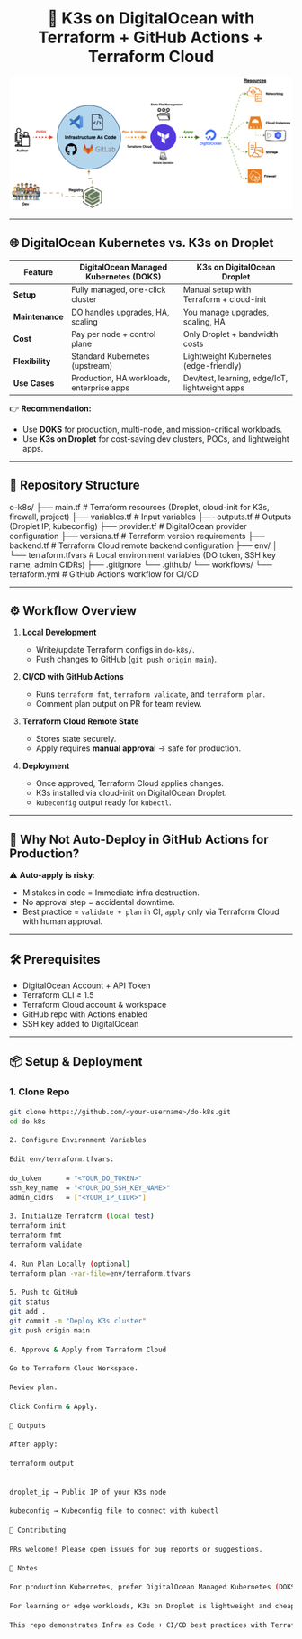 <h1 align="center">🚀 K3s on DigitalOcean with Terraform + GitHub Actions + Terraform Cloud</h1>
<!-- Project Banner -->
<p align="center">
  <img src="docu/K3s IAC.png" alt="K3s on DigitalOcean with Terraform" width="800"/>
</p>

---

## 🌐 DigitalOcean Kubernetes vs. K3s on Droplet

| Feature | DigitalOcean Managed Kubernetes (DOKS) | K3s on DigitalOcean Droplet |
|---------|----------------------------------------|------------------------------|
| **Setup** | Fully managed, one-click cluster | Manual setup with Terraform + cloud-init |
| **Maintenance** | DO handles upgrades, HA, scaling | You manage upgrades, scaling, HA |
| **Cost** | Pay per node + control plane | Only Droplet + bandwidth costs |
| **Flexibility** | Standard Kubernetes (upstream) | Lightweight Kubernetes (edge-friendly) |
| **Use Cases** | Production, HA workloads, enterprise apps | Dev/test, learning, edge/IoT, lightweight apps |

👉 **Recommendation:**  
- Use **DOKS** for production, multi-node, and mission-critical workloads.  
- Use **K3s on Droplet** for cost-saving dev clusters, POCs, and lightweight apps.  

---

## 📂 Repository Structure

o-k8s/
├── main.tf # Terraform resources (Droplet, cloud-init for K3s, firewall, project)
├── variables.tf # Input variables
├── outputs.tf # Outputs (Droplet IP, kubeconfig)
├── provider.tf # DigitalOcean provider configuration
├── versions.tf # Terraform version requirements
├── backend.tf # Terraform Cloud remote backend configuration
├── env/
│ └── terraform.tfvars # Local environment variables (DO token, SSH key name, admin CIDRs)
├── .gitignore
└── .github/
└── workflows/
└── terraform.yml # GitHub Actions workflow for CI/CD


---

## ⚙️ Workflow Overview

1. **Local Development**  
   - Write/update Terraform configs in `do-k8s/`.
   - Push changes to GitHub (`git push origin main`).

2. **CI/CD with GitHub Actions**  
   - Runs `terraform fmt`, `terraform validate`, and `terraform plan`.
   - Comment plan output on PR for team review.

3. **Terraform Cloud Remote State**  
   - Stores state securely.  
   - Apply requires **manual approval** → safe for production.  

4. **Deployment**  
   - Once approved, Terraform Cloud applies changes.  
   - K3s installed via cloud-init on DigitalOcean Droplet.  
   - `kubeconfig` output ready for `kubectl`.

---

## 🔑 Why Not Auto-Deploy in GitHub Actions for Production?

⚠️ **Auto-apply is risky**:  
- Mistakes in code = Immediate infra destruction.  
- No approval step = accidental downtime.  
- Best practice = `validate + plan` in CI, `apply` only via Terraform Cloud with human approval.  

---

## 🛠️ Prerequisites

- DigitalOcean Account + API Token  
- Terraform CLI ≥ 1.5  
- Terraform Cloud account & workspace  
- GitHub repo with Actions enabled  
- SSH key added to DigitalOcean  

---

## 📦 Setup & Deployment

### 1. Clone Repo

```bash
git clone https://github.com/<your-username>/do-k8s.git
cd do-k8s

2. Configure Environment Variables

Edit env/terraform.tfvars:

do_token      = "<YOUR_DO_TOKEN>"
ssh_key_name  = "<YOUR_DO_SSH_KEY_NAME>"
admin_cidrs   = ["<YOUR_IP_CIDR>"]

3. Initialize Terraform (local test)
terraform init
terraform fmt
terraform validate

4. Run Plan Locally (optional)
terraform plan -var-file=env/terraform.tfvars

5. Push to GitHub
git status
git add .
git commit -m "Deploy K3s cluster"
git push origin main

6. Approve & Apply from Terraform Cloud

Go to Terraform Cloud Workspace.

Review plan.

Click Confirm & Apply.

🌟 Outputs

After apply:

terraform output


droplet_ip → Public IP of your K3s node

kubeconfig → Kubeconfig file to connect with kubectl

🤝 Contributing

PRs welcome! Please open issues for bug reports or suggestions.

📘 Notes

For production Kubernetes, prefer DigitalOcean Managed Kubernetes (DOKS).

For learning or edge workloads, K3s on Droplet is lightweight and cheaper.

This repo demonstrates Infra as Code + CI/CD best practices with Terraform Cloud approval workflow.

